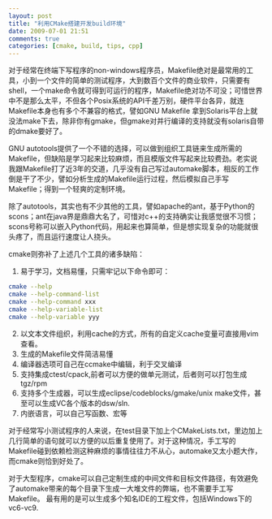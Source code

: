 ```yaml
---
layout: post
title: "利用CMake搭建开发build环境"
date: 2009-07-01 21:51
comments: true
categories: [cmake, build, tips, cpp]
---
```

对于经常在终端下写程序的non-windows程序员，Makefile绝对是最常用的工具，小到一个文件的简单的测试程序，大到数百个文件的商业软件，只需要有shell，一个make命令就可得到可运行的程序，Makefile绝对功不可没；可惜世界中不是那么太平，不但各个Posix系统的API千差万别，硬件平台各异，就连Makefile本身也有多个不兼容的格式，譬如GNU Makefile 拿到Solaris平台上就没法make下去，除非你有gmake，但gmake对并行编译的支持就没有solaris自带的dmake要好了。

GNU autotools提供了一个不错的选择，可以做到组织工具链来生成所需的Makefile，但缺陷是学习起来比较麻烦，而且模版文件写起来比较费劲。老实说我跟Makefile打了近3年的交道，几乎没有自己写过automake脚本，相反的工作倒是干了不少，譬如分析生成的Makefile运行过程，然后模拟自己手写Makefile；得到一个轻爽的定制环境。

除了autotools，其实也有不少其他的工具，譬如apache的ant，基于Python的scons；ant在java界是鼎鼎大名了，可惜对c++的支持确实让我感觉很不习惯；scons号称可以嵌入Python代码，用起来也算简单，但是想实现复杂的功能就很头疼了，而且运行速度让人挠头。

cmake则弥补了上述几个工具的诸多缺陷：
<!--more-->

1. 易于学习，文档易懂，只需牢记以下命令即可：
```bash
cmake --help
cmake --help-command-list
cmake --help-command xxx
cmake --help-variable-list
cmake --help-variable yyy
```

2. 以文本文件组织，利用cache的方式，所有的自定义cache变量可直接用vim查看。   
3. 生成的Makefile文件简洁易懂     
4. 编译器选项可自己在ccmake中编辑，利于交叉编译    
5. 支持集成ctest/cpack,前者可以方便的做单元测试，后者则可以打包生成tgz/rpm  
6. 支持多个生成器，可以生成eclipse/codeblocks/gmake/unix make文件，甚至可以生成VC各个版本的dsw/sln.  
7. 内嵌语言，可以自己写函数、宏等  

对于经常写小测试程序的人来说，在test目录下加上个CMakeLists.txt，里边加上几行简单的语句就可以方便的以后重复使用了。对于这种情况，手工写的Makefile碰到依赖检测这种麻烦的事情往往力不从心，automake又太小题大作，而cmake则恰到好处了。

对于大型程序，cmake可以自己定制生成的中间文件和目标文件路径，有效避免了automake带来的每个目录下生成一大堆文件的弊端，也不需要手工写Makefile。
最有用的是可以生成多个知名IDE的工程文件，包括Windows下的vc6-vc9.

